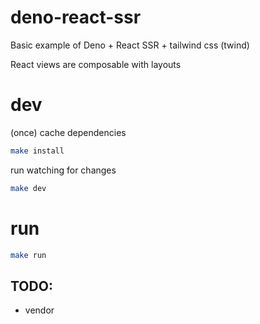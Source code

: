 # deno-react-ssr

Basic example of Deno + React SSR + tailwind css (twind)

React views are composable with layouts

# dev

(once) cache dependencies
```bash
make install
```

run watching for changes
```bash
make dev
```

# run

```bash
make run
```

## TODO:

- vendor
